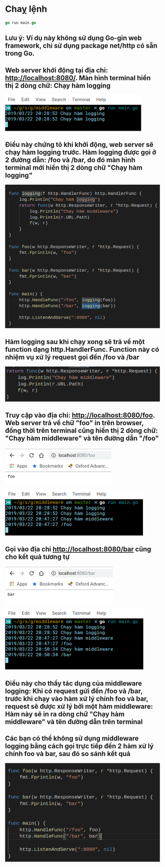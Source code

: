 # Chaỵ lệnh

```go
go run main.go
```

## Lưu ý: Ví dụ này không sử dụng Go-gin web framework, chỉ sử dụng package net/http có sẵn trong Go.

## Web server khới động tại địa chỉ: [http://localhost:8080/](http://localhost:8080/ "http://localhost:8080/"). Màn hình terminal hiển thị 2 dòng chữ: Chạy hàm logging

![Màn hình terminal](gorun.png?raw=true "Màn hình terminal")

## Điều này chứng tỏ khi khởi động, web server sẽ chạy hàm logging trước. Hàm logging được gọi ở 2 đường dẫn: /foo và /bar, do đó màn hình terminal mới hiển thị 2 dòng chữ "Chạy hàm logging"

![Logging function](logging.png?raw=true "Logging function")

## Hàm logging sau khi chạy xong sẽ trả về một function dạng http.HandlerFunc. Function này có nhiệm vụ xử lý request gọi đến /foo và /bar

![Route request handler](middleware_func.png?raw=true "Route request handler")

## Truy cập vào địa chỉ: [http://localhost:8080/foo](http://localhost:8080/foo "http://localhost:8080/foo"). Web server trả về chữ "foo" in trên browser, đồng thời trên terminal cũng hiển thị 2 dòng chữ: "Chạy hàm middleware" và tên đường dẫn "/foo"

![Foo browser](foo_browser.png?raw=true "Foo browser")

![Foo terminal](foo_terminal.png?raw=true "Foo terminal")

## Gọi vào địa chỉ [http://localhost:8080/bar](http://localhost:8080/bar "http://localhost:8080/bar") cũng cho kết quả tương tự

![Bar browser](bar_browser.png?raw=true "Bar browser")

![Bar terminal](bar_terminal.png?raw=true "Bar terminal")

## Điều này cho thấy tác dụng của middleware logging: Khi có request gửi đến /foo và /bar, trước khi chạy vào hàm xử lý chính foo và bar, request sẽ được xử lý bởi một hàm middleware: Hàm này sẽ in ra dòng chữ "Chạy hàm middleware" và tên đường dẫn trên terminal

## Các bạn có thể không sử dụng middleware logging bằng cách gọi trực tiếp đến 2 hàm xử lý chính foo và bar, sau đó so sánh kết quả

![No middleware](no_middlware.png?raw=true "No middleware")